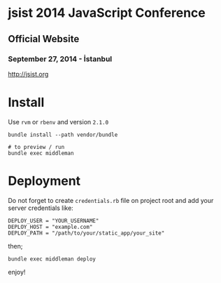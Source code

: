 # jsist 2014 JavaScript Conference
## Official Website

### September 27, 2014 - İstanbul

http://jsist.org

# Install

  Use `rvm` or `rbenv` and version `2.1.0`

    bundle install --path vendor/bundle

    # to preview / run
    bundle exec middleman

# Deployment

Do not forget to create `credentials.rb` file on project root and add your
server credentials like:

    DEPLOY_USER = "YOUR_USERNAME"
    DEPLOY_HOST = "example.com"
    DEPLOY_PATH = "/path/to/your/static_app/your_site"

then;

    bundle exec middleman deploy

enjoy!
